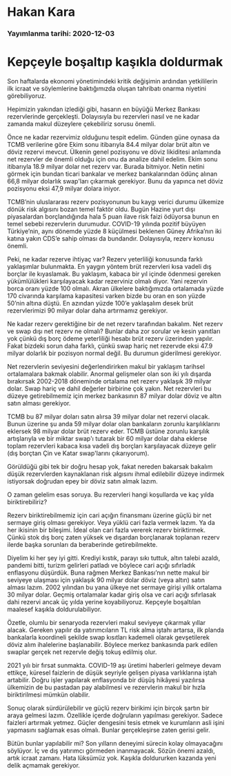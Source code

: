 # Hakan Kara

### Yayımlanma tarihi: 2020-12-03

# Kepçeyle boşaltıp kaşıkla doldurmak

Son haftalarda ekonomi yönetimindeki kritik değişimin ardından yetkililerin ilk icraat ve söylemlerine baktığımızda oluşan tahribatı onarma niyetini görebiliyoruz.

Hepimizin yakından izlediği gibi, hasarın en büyüğü Merkez Bankası rezervlerinde gerçekleşti. Dolayısıyla bu rezervleri nasıl ve ne kadar zamanda makul düzeylere çekebiliriz sorusu önemli.

Önce ne kadar rezervimiz olduğunu tespit edelim. Günden güne oynasa da TCMB verilerine göre Ekim sonu itibarıyla 84.4 milyar dolar brüt altın ve döviz rezervi mevcut. Ülkenin genel pozisyonu ve döviz likiditesi anlamında net rezervler de önemli olduğu için onu da analize dahil edelim. Ekim sonu itibarıyla 18.9 milyar dolar net rezerv var. Burada bitmiyor. Netin netini görmek için bundan ticari bankalar ve merkez bankalarından ödünç alınan 66,8 milyar dolarlık swap'ları çıkarmak gerekiyor. Bunu da yapınca net döviz pozisyonu eksi 47,9 milyar dolara iniyor.

TCMB’nin uluslararası rezerv pozisyonunun bu kaygı verici durumu ülkemize dönük risk algısını bozan temel faktör oldu. Bugün Hazine yurt dışı piyasalardan borçlandığında hala 5 puan ilave risk faizi ödüyorsa bunun en temel sebebi rezervlerin durumudur. COVID-19 yılında pozitif büyüyen Türkiye’nin, aynı dönemde yüzde 8 küçülmesi beklenen Güney Afrika’nın iki katına yakın CDS’e sahip olması da bundandır. Dolayısıyla, rezerv konusu önemli.

Peki, ne kadar rezerve ihtiyaç var? Rezerv yeterliliği konusunda farklı yaklaşımlar bulunmakta. En yaygın yöntem brüt rezervleri kısa vadeli dış borçlar ile kıyaslamak. Bu yaklaşım, kabaca bir yıl içinde ödenmesi gereken yükümlülükleri karşılayacak kadar rezerviniz olmalı diyor. Yani rezervin borca oranı yüzde 100 olmalı. Akran ülkelere baktığımızda ortalamada yüzde 170 civarında karşılama kapasitesi varken bizde bu oran en son yüzde 50’nin altına düştü. En azından yüzde 100’e yaklaşalım desek brüt rezervlerimizi 90 milyar dolar daha artırmamız gerekiyor.

Ne kadar rezerv gerektiğine bir de net rezerv tarafından bakalım. Net rezerv ve swap dışı net rezerv ne olmalı? Bunlar daha zor sorular ve kesin yanıtları yok çünkü dış borç ödeme yeterliliği hesabı brüt rezerv üzerinden yapılır. Fakat bizdeki sorun daha farklı, çünkü swap hariç net rezervde eksi 47.9 milyar dolarlık bir pozisyon normal değil. Bu durumun giderilmesi gerekiyor.

Net rezervlerin seviyesini değerlendirirken makul bir yaklaşım tarihsel ortalamalara bakmak olabilir. Anormal gelişmeler olan son iki yılı dışarda bırakırsak 2002-2018 döneminde ortalama net rezerv yaklaşık 39 milyar dolar. Swap hariç ve dahil değerler birbirine çok yakın. Net rezervleri bu düzeye getirebilmemiz için merkez bankasının 87 milyar dolar döviz ve altın satın alması gerekiyor.

TCMB bu 87 milyar doları satın alırsa 39 milyar dolar net rezervi olacak. Bunun üzerine şu anda 59 milyar dolar olan bankaların zorunlu karşılıklarını eklersek 98 milyar dolar brüt rezerv eder. TCMB üstüne zorunlu karşılık artışlarıyla ve bir miktar swap'ı tutarak bir 60 milyar dolar daha eklerse toplam rezervleri kabaca kısa vadeli dış borçları karşılayacak düzeye gelir (dış borçtan Çin ve Katar swap'larını çıkarıyorum).

Görüldüğü gibi tek bir doğru hesap yok, fakat nereden bakarsak bakalım düşük rezervlerden kaynaklanan risk algısını ihmal edilebilir düzeye indirmek istiyorsak doğrudan epey bir döviz satın almak lazım.

O zaman gelelim esas soruya. Bu rezervleri hangi koşullarda ve kaç yılda biriktirebiliriz?

Rezerv biriktirebilmemiz için cari açığın finansmanı üzerine güçlü bir net sermaye giriş olması gerekiyor. Veya yüklü cari fazla vermek lazım. Ya da her ikisinin bir bileşimi. İdeal olan cari fazla vererek rezerv biriktirmek. Çünkü stok dış borç zaten yüksek ve dışardan borçlanarak toplanan rezerv ilerde başka sorunları da beraberinde getirebilmekte.

Diyelim ki her şey iyi gitti. Krediyi kıstık, parayı sıkı tuttuk, altın talebi azaldı, pandemi bitti, turizm gelirleri patladı ve böylece cari açığı sıfırladık enflasyonu düşürdük. Buna rağmen Merkez Bankası’nın nette makul bir seviyeye ulaşması için yaklaşık 90 milyar dolar döviz (veya altın) satın alması lazım. 2002 yılından bu yana ülkeye net sermaye girişi yıllık ortalama 30 milyar dolar. Geçmiş ortalamalar kadar giriş olsa ve cari açığı sıfırlasak dahi rezervi ancak üç yılda yerine koyabiliyoruz. Kepçeyle boşaltılan maalesef kaşıkla doldurulabiliyor.

Özetle, olumlu bir senaryoda rezervleri makul seviyeye çıkarmak yıllar alacak. Gereken yapılır da yatırımcıların TL risk alma iştahı artarsa, ilk planda bankalarla koordineli şekilde swap kısıtları kademeli olarak gevşetilerek döviz alım ihalelerine başlanabilir. Böylece merkez bankasında park edilen swaplar gerçek net rezervle değiş tokuş edilmiş olur.

2021 yılı bir fırsat sunmakta. COVID-19 aşı üretimi haberleri gelmeye devam ettikçe, küresel faizlerin de düşük seyriyle gelişen piyasa varlıklarına iştah artabilir. Doğru işler yapılarak enflasyonda bir düşüş hikâyesi yazılırsa ülkemizin de bu pastadan pay alabilmesi ve rezervlerin makul bir hızla biriktirilmesi mümkün olabilir.

Sonuç olarak sürdürülebilir ve güçlü rezerv birikimi için birçok şartın bir araya gelmesi lazım. Özellikle içerde doğruların yapılması gerekiyor. Sadece faizleri artırmak yetmez. Güçler dengesini tesis etmek ve kurumların asli işini yapmasını sağlamak esas olmalı. Bunlar gerçekleşirse zaten gerisi gelir.

Bütün bunlar yapılabilir mi? Son yılların deneyimi sürecin kolay olmayacağını söylüyor. İç ve dış yatırımcı görmeden inanmayacak. Sözün önemi azaldı, artık icraat zamanı. Hata lüksümüz yok. Kaşıkla doldururken kazanda yeni delik açmamak gerekiyor.

